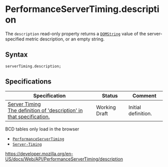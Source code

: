 # PerformanceServerTiming.description

The `description` read-only property returns a [`DOMString`](../domstring) value of the server-specified metric description, or an empty string.

## Syntax

    serverTiming.description;

## Specifications

<table><thead><tr class="header"><th>Specification</th><th>Status</th><th>Comment</th></tr></thead><tbody><tr class="odd"><td><a href="https://w3c.github.io/server-timing/#dom-performanceservertiming-description">Server Timing<br />
<span class="small">The definition of 'description' in that specification.</span></a></td><td><span class="spec-wd">Working Draft</span></td><td>Initial definition.</td></tr></tbody></table>

BCD tables only load in the browser

- [`PerformanceServerTiming`](../performanceservertiming)
- [`Server-Timing`](https://developer.mozilla.org/en-US/docs/Web/HTTP/Headers/Server-Timing)

<a href="https://developer.mozilla.org/en-US/docs/Web/API/PerformanceServerTiming/description" class="_attribution-link">https://developer.mozilla.org/en-US/docs/Web/API/PerformanceServerTiming/description</a>
